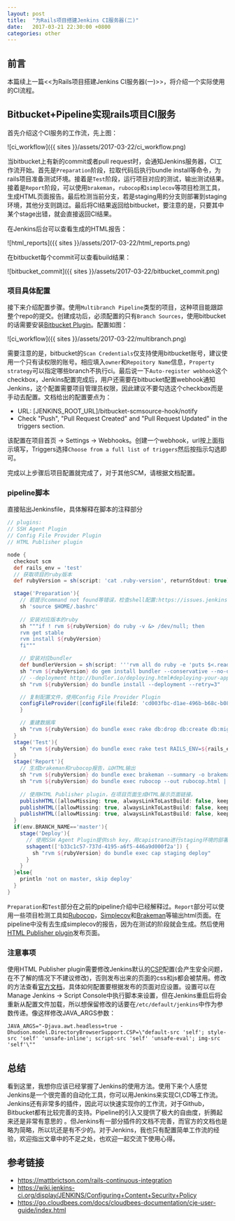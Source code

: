 ```yaml
---
layout: post
title:  "为Rails项目搭建Jenkins CI服务器(二)"
date:   2017-03-21 22:30:00 +0800
categories: other
---
```


## 前言

本篇续上一篇<<为Rails项目搭建Jenkins CI服务器(一)>>，将介绍一个实际使用的CI流程。

## Bitbucket+Pipeline实现rails项目CI服务

首先介绍这个CI服务的工作流，先上图：

 ![ci_workflow]({{ sites }}/assets/2017-03-22/ci_workflow.png)

 当bitbucket上有新的commit或者pull request时，会通知Jenkins服务器，CI工作流开始。首先是`Preparation`阶段，拉取代码后执行bundle install等命令，为rails项目准备测试环境。接着是`Test`阶段，运行项目对应的测试，输出测试结果。接着是`Report`阶段，可以使用`brakeman`，`rubocop`和`simplecov`等项目检测工具，生成HTML页面报告。最后检测当前分支，若是staging用的分支则部署到staging环境，其他分支则跳过。最后将CI结果返回给bitbucket，要注意的是，只要其中某个stage出错，就会直接返回CI结果。 

在Jenkins后台可以查看生成的HTML报告：

 ![html_reports]({{ sites }}/assets/2017-03-22/html_reports.png)

在bitbucket每个commit可以查看build结果：

 ![bitbucket_commit]({{ sites }}/assets/2017-03-22/bitbucket_commit.png)

### 项目具体配置

接下来介绍配置步骤。使用`Multibranch Pipeline`类型的项目，这种项目能跟踪整个repo的提交。创建成功后，必须配置的只有`Branch Sources`，使用bitbucket的话需要安装[Bitbucket Plugin](https://wiki.jenkins-ci.org/display/JENKINS/BitBucket+Plugin)。配置如图：

 ![ci_workflow]({{ sites }}/assets/2017-03-22/multibranch.png)

需要注意的是，bitbucket的`Scan Credentials`仅支持使用bitbucket账号，建议使用一个只有读权限的账号。相应填入`owner`和`Repoitory Name`信息，`Property strategy`可以指定哪些branch不执行ci。最后说一下`Auto-register webhook`这个checkbox，Jenkins配置完成后，用户还需要在bitbucket配置webhook通知Jenkins，这个配置需要项目管理员权限，因此建议不要勾选这个checkbox而是手动去配置。文档给出的配置要点为：

* URL: [JENKINS_ROOT_URL]/bitbucket-scmsource-hook/notify
* Check "Push", "Pull Request Created" and "Pull Request Updated" in the triggers section.

该配置在项目首页 -> Settings -> Webhooks。创建一个webhook，url按上面指示填写，Triggers选择`Choose from a full list of triggers`然后按指示勾选即可。

完成以上步骤后项目配置就完成了，对于其他SCM，请根据文档配置。

### pipeline脚本

直接贴出Jenkinsfile，具体解释在脚本的注释部分

```groovy
// plugins:
// SSH Agent Plugin
// Config File Provider Plugin
// HTML Publisher plugin

node {
  checkout scm
  def rails_env = 'test'
  // 获取项目的ruby版本
  def rubyVersion = sh(script: 'cat .ruby-version', returnStdout: true).trim()

  stage('Preparation'){
    // 若提示command not found等错误，检查shell配置:https://issues.jenkins-ci.org/browse/JENKINS-29877
    sh 'source $HOME/.bashrc'
    
    // 安装对应版本的ruby
    sh """if ! rvm ${rubyVersion} do ruby -v &> /dev/null; then
    rvm get stable
    rvm install ${rubyVersion}
    fi"""

    // 安装对应bundler
    def bundlerVersion = sh(script: '''rvm all do ruby -e 'puts $<.read[/BUNDLED WITH\\n   (\\S+)$/, 1] || "<1.10"' Gemfile.lock''', returnStdout: true).trim()
    sh "rvm ${rubyVersion} do gem install bundler --conservative --no-document -v ${bundlerVersion}"
    // --deployment http://bundler.io/deploying.html#deploying-your-application
    sh "rvm ${rubyVersion} do bundle install --deployment --retry=3"

    // 复制配置文件，使用Config File Provider Plugin
    configFileProvider([configFile(fileId: 'cd003fbc-d1ae-496b-b68c-b08f0640a286', targetLocation: 'config/secrets.yml', variable: 'SECRET_FILE'), configFile(fileId: 'fff7f49d-254b-478e-ab7c-f4587927cdbb', targetLocation: 'config/database.yml', variable: 'DATABASE_FILE')]){
    }

    // 重建数据库
    sh "rvm ${rubyVersion} do bundle exec rake db:drop db:create db:migrate RAILS_ENV=${rails_env}"
  }
  stage('Test'){
    sh "rvm ${rubyVersion} do bundle exec rake test RAILS_ENV=${rails_env}"
  }
  stage('Report'){
    // 生成brakeman和rubocop报告，以HTML输出
    sh "rvm ${rubyVersion} do bundle exec brakeman --summary -o brakeman.html"
    sh "rvm ${rubyVersion} do bundle exec rubocop --out rubocop.html || true"
    
    // 使用HTML Publisher plugin，在项目页面生成HTML展示页面链接。
    publishHTML([allowMissing: true, alwaysLinkToLastBuild: false, keepAll: false, reportDir: './', reportFiles: 'brakeman.html', reportName: 'Brake Report'])
    publishHTML([allowMissing: true, alwaysLinkToLastBuild: false, keepAll: false, reportDir: 'coverage/', reportFiles: 'index.html', reportName: 'SimpleCov Report'])
    publishHTML([allowMissing: true, alwaysLinkToLastBuild: false, keepAll: false, reportDir: './', reportFiles: 'rubocop.html', reportName: 'Rubocop Report'])
  }
  if(env.BRANCH_NAME=='master'){
  	stage('Deploy'){
      // 使用SSH Agent Plugin提供ssh key，用capistrano进行staging环境的部署
      sshagent(['b33c1c57-737d-4195-a6f5-446a9d000f2a']) {
        sh "rvm ${rubyVersion} do bundle exec cap staging deploy"
      }
    }
  }else{
    println 'not on master, skip deploy'
  }
}
```

`Preparation`和`Test`部分在之前的pipeline介绍中已经解释过。`Report`部分可以使用一些项目检测工具如[Rubocop](https://github.com/bbatsov/rubocop)，[Simplecov](https://github.com/colszowka/simplecov)和[Brakeman](https://github.com/presidentbeef/brakeman)等输出html页面。在pipeline中没有去生成simplecov的报告，因为在测试的阶段就会生成。然后使用[HTML Publisher plugin](https://wiki.jenkins-ci.org/display/JENKINS/HTML+Publisher+Plugin)发布页面。

### 注意事项

使用HTML Publisher plugin需要修改Jenkins默认的[CSP](https://en.wikipedia.org/wiki/Content_Security_Policy)配置(会产生安全问题，在不了解的情况下不建议修改)，否则发布出来的页面的css和js都会被禁用。修改的方法查看[官方文档](https://wiki.jenkins-ci.org/display/JENKINS/Configuring+Content+Security+Policy)，具体如何配置要根据发布的页面对应设置。设置可以在Manage Jenkins -> Script Console中执行脚本来设置，但在Jenkins重启后将会重新从配置文件加载，所以想保留修改的话要在`/etc/default/jenkins`中作为参数传递。像这样修改JAVA_ARGS参数：

```
JAVA_ARGS="-Djava.awt.headless=true -Dhudson.model.DirectoryBrowserSupport.CSP=\"default-src 'self'; style-src 'self' 'unsafe-inline'; script-src 'self' 'unsafe-eval'; img-src 'self'\""
```

## 总结

看到这里，我想你应该已经掌握了Jenkins的使用方法。使用下来个人感觉Jenkins是一个很完善的自动化工具，你可以用Jenkins来实现CI,CD等工作流。Jenkins还有非常多的插件，因此可以快速实现你的工作流，对于Github，Bitbucket都有比较完善的支持。Pipeline的引入又提供了极大的自由度，折腾起来还是非常有意思的 。但Jenkins有一部分插件的文档不完善，而官方的文档也是略为简略，所以坑还是有不少的。对于Jenkins，我也只有配置简单工作流的经验，欢迎指出文章中的不足之处，也欢迎一起交流下使用心得。

## 参考链接

* https://mattbrictson.com/rails-continuous-integration
* https://wiki.jenkins-ci.org/display/JENKINS/Configuring+Content+Security+Policy
* https://go.cloudbees.com/docs/cloudbees-documentation/cje-user-guide/index.html